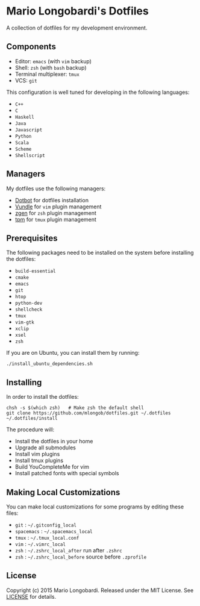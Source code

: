 # Mario Longobardi's Dotfiles
A collection of dotfiles for my development environment.

## Components
* Editor: `emacs` (with `vim` backup)
* Shell: `zsh` (with `bash` backup)
* Terminal multiplexer: `tmux`
* VCS: `git`

This configuration is well tuned for developing in the following languages:
* `C++`
* `C`
* `Haskell`
* `Java`
* `Javascript`
* `Python`
* `Scala`
* `Scheme`
* `Shellscript`

## Managers
My dotfiles use the following managers:
* [Dotbot](https://github.com/anishathalye/dotbot) for dotfiles installation
* [Vundle](https://github.com/gmarik/Vundle.vim) for `vim` plugin management
* [zgen](https://github.com/tarjoilija/zgen) for `zsh` plugin management
* [tpm](https://github.com/tmux-plugins/tpm) for `tmux` plugin management

## Prerequisites
The following packages need to be installed on the system before installing the dotfiles:
* `build-essential`
* `cmake`
* `emacs`
* `git`
* `htop`
* `python-dev`
* `shellcheck`
* `tmux`
* `vim-gtk`
* `xclip`
* `xsel`
* `zsh`

If you are on Ubuntu, you can install them by running:
```
./install_ubuntu_dependencies.sh
```

## Installing
In order to install the dotfiles:
```
chsh -s $(which zsh)   # Make zsh the default shell
git clone https://github.com/mlongob/dotfiles.git ~/.dotfiles
~/.dotfiles/install
```

The procedure will:
* Install the dotfiles in your home
* Upgrade all submodules
* Install vim plugins
* Install tmux plugins
* Build YouCompleteMe for vim
* Install patched fonts with special symbols

## Making Local Customizations
You can make local customizations for some programs by editing these files:

* `git` : `~/.gitconfig_local`
* `spacemacs` : `~/.spacemacs_local`
* `tmux` : `~/.tmux_local.conf`
* `vim` : `~/.vimrc_local`
* `zsh` : `~/.zshrc_local_after` run after `.zshrc`
* `zsh` : `~/.zshrc_local_before` source before `.zprofile`

## License
Copyright (c) 2015 Mario Longobardi. Released under the MIT License. See
[LICENSE][license] for details.

[license]: LICENSE
